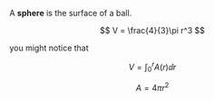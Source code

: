 A **sphere** is the surface of a ball.

$$
V = \frac{4}{3}\pi r^3
$$

you might notice that

$$
V = \int_0^r A(r) \dd{r}
$$

$$
A = 4\pi r^2
$$